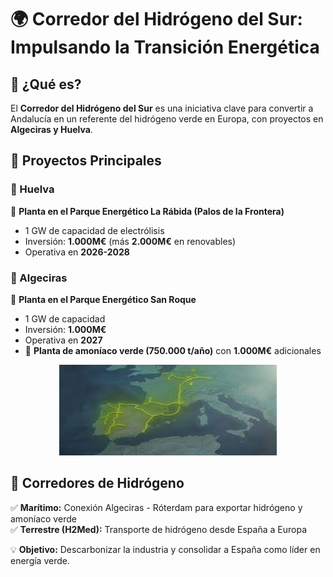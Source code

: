 # 🌍 Corredor del Hidrógeno del Sur: Impulsando la Transición Energética  

## 🚀 ¿Qué es?  
El **Corredor del Hidrógeno del Sur** es una iniciativa clave para convertir a Andalucía en un referente del hidrógeno verde en Europa, con proyectos en **Algeciras y Huelva**.  

## 🔋 Proyectos Principales  

### 🔹 Huelva  
📍 **Planta en el Parque Energético La Rábida (Palos de la Frontera)**  
- 1 GW de capacidad de electrólisis  
- Inversión: **1.000M€** (más **2.000M€** en renovables)  
- Operativa en **2026-2028**  

### 🔹 Algeciras  
📍 **Planta en el Parque Energético San Roque**  
- 1 GW de capacidad  
- Inversión: **1.000M€**  
- Operativa en **2027**  
- 🚢 **Planta de amoníaco verde (750.000 t/año)** con **1.000M€** adicionales  

<p align="center">
  <img src="/img/corredor.jpeg" alt="![corredor](img/corredor.jpeg)" />
</p>  

## 🌊 Corredores de Hidrógeno  
✅ **Marítimo:** Conexión Algeciras - Róterdam para exportar hidrógeno y amoníaco verde  
✅ **Terrestre (H2Med):** Transporte de hidrógeno desde España a Europa  

💡 **Objetivo:** Descarbonizar la industria y consolidar a España como líder en energía verde.  
